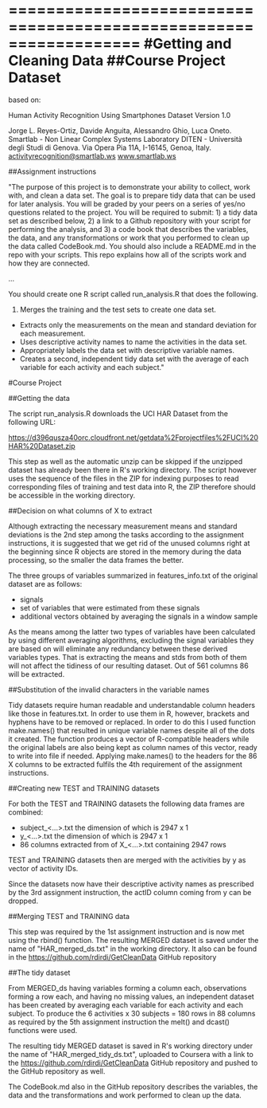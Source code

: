 ==================================================================
#Getting and Cleaning Data
##Course Project Dataset
==================================================================

based on: 

Human Activity Recognition Using Smartphones Dataset
Version 1.0

Jorge L. Reyes-Ortiz, Davide Anguita, Alessandro Ghio, Luca Oneto.
Smartlab - Non Linear Complex Systems Laboratory
DITEN - Università degli Studi di Genova.
Via Opera Pia 11A, I-16145, Genoa, Italy.
activityrecognition@smartlab.ws
www.smartlab.ws


##Assignment instructions

"The purpose of this project is to demonstrate your ability to collect, work
with, and clean a data set. The goal is to prepare tidy data that can be used
for later analysis. You will be graded by your peers on a series of yes/no
questions related to the project. You will be required to submit: 1) a tidy
data set as described below, 2) a link to a Github repository with your script
for performing the analysis, and 3) a code book that describes the variables,
the data, and any transformations or work that you performed to clean up the
data called CodeBook.md. You should also include a README.md in the repo with
your scripts. This repo explains how all of the scripts work and how they are
connected.

...

You should create one R script called run_analysis.R that does the following.

1. Merges the training and the test sets to create one data set.
- Extracts only the measurements on the mean and standard deviation for each measurement.
- Uses descriptive activity names to name the activities in the data set.
- Appropriately labels the data set with descriptive variable names.
- Creates a second, independent tidy data set with the average of each variable for each activity and each subject."

#Course Project

##Getting the data

The script run_analysis.R downloads the UCI HAR Dataset from the following URL:

https://d396qusza40orc.cloudfront.net/getdata%2Fprojectfiles%2FUCI%20HAR%20Dataset.zip

This step as well as the automatic unzip can be skipped if the unzipped dataset
has already been there in R's working directory. The script however uses the
sequence of the files in the ZIP for indexing purposes to read corresponding
files of training and test data into R, the ZIP therefore should be accessible
in the working directory.

##Decision on what columns of X to extract

Although extracting the necessary measurement means and standard deviations
is the 2nd step among the tasks according to the assignment instructions, it
is suggested that we get rid of the unused columns right at the beginning since
R objects are stored in the memory during the data processing, so the smaller
the data frames the better.

The three groups of variables summarized in features_info.txt of the original
dataset are as follows:
* signals
* set of variables that were estimated from these signals
* additional vectors obtained by averaging the signals in a window sample

As the means among the latter two types of variables have been calculated by
using different averaging algorithms, excluding the signal variables they are
based on will eliminate any redundancy between these derived variables types.
That is extracting the means and stds from both of them will not affect the
tidiness of our resulting dataset. Out of 561 columns 86 will be extracted.

##Substitution of the invalid characters in the variable names

Tidy datasets require human readable and understandable column headers like
those in features.txt. In order to use them in R, however, brackets and
hyphens have to be removed or replaced. In order to do this I used function
make.names() that resulted in unique variable names despite all of the dots it
created. The function produces a vector of R-compatible headers while the
original labels are also being kept as column names of this vector, ready to
write into file if needed. Applying make.names() to the headers for the 86 X
columns to be extracted fulfils the 4th requirement of the assignment
instructions.

##Creating new TEST and TRAINING datasets

For both the TEST and TRAINING datasets the following data frames are combined:
* subject_<...>.txt the dimension of which is 2947 x 1
* y_<...>.txt the dimension of which is 2947 x 1
* 86 columns extracted from of X_<...>.txt containing 2947 rows

TEST and TRAINING datasets then are merged with the activities by y as vector
of activity IDs.

Since the datasets now have their descriptive activity names as prescribed by
the 3rd assignment instruction, the actID column coming from y can be dropped.

##Merging TEST and TRAINING data

This step was required by the 1st assignment instruction and is now met using
the rbind() function. The resulting MERGED dataset is saved under the name of
"HAR_merged_ds.txt" in the working directory. It also can be found in the
https://github.com/rdirdi/GetCleanData GitHub repository

##The tidy dataset

From MERGED_ds having variables forming a column each, observations forming a
row each, and having no missing values, an independent dataset has been created
by averaging each variable for each activity and each subject. To produce the
6 activities x 30 subjects = 180 rows in 88 columns as required by the 5th
assignment instruction the melt() and dcast() functions were used.

The resulting tidy MERGED dataset is saved in R's working directory under the
name of "HAR_merged_tidy_ds.txt", uploaded to Coursera with a link to the
https://github.com/rdirdi/GetCleanData GitHub repository and pushed to the
GitHub repository as well.

The CodeBook.md also in the GitHub repository describes the variables, the data
and the transformations and work performed to clean up the data.
